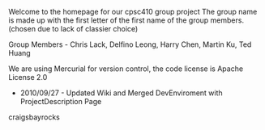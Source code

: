 Welcome to the homepage for our cpsc410 group project
The group name is made up with the first letter of the first name of the group members. (chosen due to lack of classier choice)

Group Members -
Chris Lack,
Delfino Leong,
Harry Chen,
Martin Ku,
Ted Huang

We are using Mercurial for version control, the code license is Apache License 2.0

  * 2010/09/27 - Updated Wiki and Merged DevEnviroment with ProjectDescription Page

craigsbayrocks